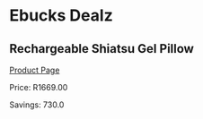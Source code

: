 
# Ebucks Dealz
## Rechargeable Shiatsu Gel Pillow
[Product Page](https://www.ebucks.com/web/shop/productSelected.do?prodId=1056090000&catId=704982758)

Price: R1669.00

Savings: 730.0


	